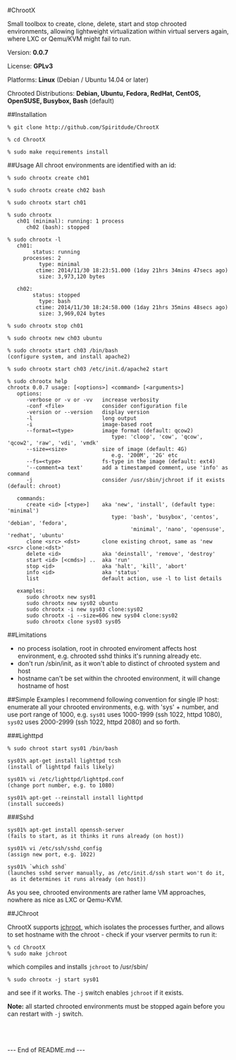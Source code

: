 #ChrootX

Small toolbox to create, clone, delete, start and stop chrooted environments, allowing lightweight virtualization within virtual servers again, where LXC or Qemu/KVM might fail to run.

Version: <b>0.0.7</b>

License: <b>GPLv3</b>

Platforms: <b>Linux</b> (Debian / Ubuntu 14.04 or later)

Chrooted Distributions: <b>Debian, Ubuntu, Fedora, RedHat, CentOS, OpenSUSE, Busybox, Bash</b> (default)

##Installation

```
% git clone http://github.com/Spiritdude/ChrootX

% cd ChrootX

% sudo make requirements install
```

##Usage
All chroot environments are identified with an id:
```
% sudo chrootx create ch01

% sudo chrootx create ch02 bash

% sudo chrootx start ch01

% sudo chrootx 
   ch01 (minimal): running: 1 process
      ch02 (bash): stopped

% sudo chrootx -l
   ch01:
        status: running
     processes: 2
          type: minimal
         ctime: 2014/11/30 18:23:51.000 (1day 21hrs 34mins 47secs ago)
          size: 3,973,120 bytes
        
   ch02:
        status: stopped
          type: bash
         ctime: 2014/11/30 18:24:58.000 (1day 21hrs 35mins 48secs ago)
          size: 3,969,024 bytes

% sudo chrootx stop ch01

% sudo chrootx new ch03 ubuntu

% sudo chrootx start ch03 /bin/bash
(configure system, and install apache2)

% sudo chrootx start ch03 /etc/init.d/apache2 start

% sudo chrootx help
chrootx 0.0.7 usage: [<options>] <command> [<arguments>]
   options:
      -verbose or -v or -vv   increase verbosity
      -conf <file>            consider configuration file
      -version or --version   display version
      -l                      long output
      -i                      image-based root 
      --format=<type>         image format (default: qcow2)
                                 type: 'cloop', 'cow', 'qcow', 'qcow2', 'raw', 'vdi', 'vmdk'
      --size=<size>           size of image (default: 4G)
                                 e.g. '200M', '2G' etc
      --fs=<type>             fs-type in the image (default: ext4)
      '--comment=a text'      add a timestamped comment, use 'info' as command
      -j                      consider /usr/sbin/jchroot if it exists (default: chroot)
      
   commands:
      create <id> [<type>]    aka 'new', 'install', (default type: 'minimal')
                                 type: 'bash', 'busybox', 'centos', 'debian', 'fedora', 
                                       'minimal', 'nano', 'opensuse', 'redhat', 'ubuntu'
      clone <src> <dst>       clone existing chroot, same as 'new <src> clone:<dst>'
      delete <id>             aka 'deinstall', 'remove', 'destroy'
      start <id> [<cmds>] ..  aka 'run'
      stop <id>               aka 'halt', 'kill', 'abort'
      info <id>               aka 'status'
      list                    default action, use -l to list details

   examples:
      sudo chrootx new sys01 
      sudo chrootx new sys02 ubuntu
      sudo chrootx -i new sys03 clone:sys02
      sudo chrootx -i --size=60G new sys04 clone:sys02
      sudo chrootx clone sys03 sys05
```

##Limitations
<ul>
<li>no process isolation, root in chrooted enviroment affects host environment, e.g. chrooted sshd thinks it's running already etc.
<li>don't run /sbin/init, as it won't able to distinct of chrooted system and host
<li>hostname can't be set within the chrooted environment, it will change hostname of host 
</ul>

##Simple Examples
I recommend following convention for single IP host: enumerate all your chrooted environments, e.g. with 'sys' + number, and 
use port range of 1000, e.g. `sys01` uses 1000-1999 (ssh 1022, httpd 1080), `sys02` uses 2000-2999 (ssh 1022, httpd 2080) and so forth.

###Lighttpd
```
% sudo chroot start sys01 /bin/bash

sys01% apt-get install lighttpd tcsh
(install of lighttpd fails likely)

sys01% vi /etc/lighttpd/lighttpd.conf
(change port number, e.g. to 1080)

sys01% apt-get --reinstall install lighttpd
(install succeeds)
```
###Sshd
```
sys01% apt-get install openssh-server
(fails to start, as it thinks it runs already (on host))

sys01% vi /etc/ssh/sshd_config
(assign new port, e.g. 1022)

sys01% `which sshd`
(launches sshd server manually, as /etc/init.d/ssh start won't do it, 
 as it determines it runs already (on host))
```

As you see, chrooted environments are rather lame VM approaches, nowhere as nice as LXC or Qemu-KVM.

##JChroot

ChrootX supports [jchroot](https://github.com/vincentbernat/jchroot), which isolates the processes further, and allows to set hostname with the chroot - check if your vserver permits to run it:
```
% cd ChrootX
% sudo make jchroot
```
which compiles and installs `jchroot` to /usr/sbin/
```
% sudo chrootx -j start sys01
```
and see if it works. The `-j` switch enables `jchroot` if it exists.

<b>Note:</b> all started chrooted environments must be stopped again before you can restart with `-j` switch.


<br><br><br>
--- End of README.md ---
